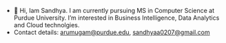 - 👋 Hi, Iam Sandhya. I am currently pursuing MS in Computer Science at Purdue University. I’m interested in Business Intelligence, Data Analytics and Cloud technolgies.
- Contact details: arumugam@purdue.edu, sandhyaa0207@gmail.com

<!---
sandhyaa0207/sandhyaa0207 is a ✨ special ✨ repository because its `README.md` (this file) appears on your GitHub profile.
You can click the Preview link to take a look at your changes.
--->

